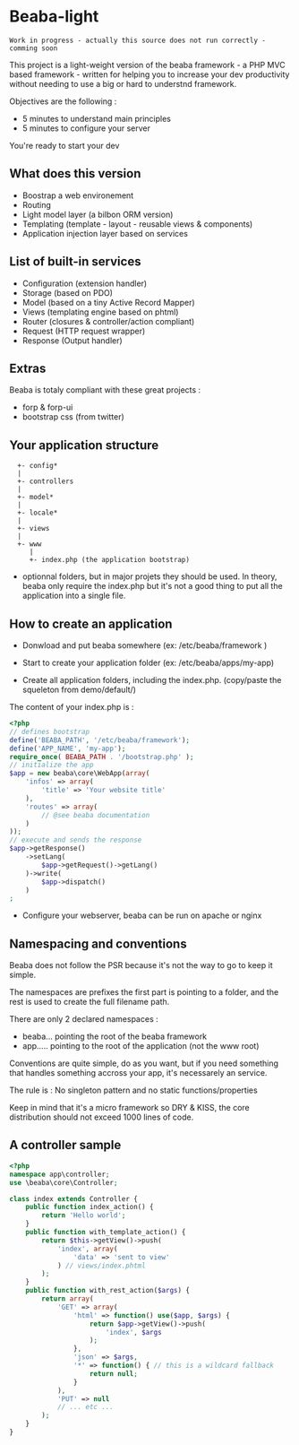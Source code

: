 # Beaba-light

```
Work in progress - actually this source does not run correctly - comming soon
```

This project is a light-weight version of the beaba framework - a PHP MVC based framework - written for 
helping you to increase your dev productivity without needing to use a big or hard to understnd framework.

Objectives are the following : 

* 5 minutes to understand main principles
* 5 minutes to configure your server

You're ready to start your dev

## What does this version

 - Boostrap a web environement
 - Routing
 - Light model layer (a bilbon ORM version)
 - Templating (template - layout - reusable views & components)
 - Application injection layer based on services

## List of built-in services

 - Configuration (extension handler)
 - Storage (based on PDO)
 - Model (based on a tiny Active Record Mapper)
 - Views (templating engine based on phtml)
 - Router (closures & controller/action compliant)
 - Request (HTTP request wrapper)
 - Response (Output handler)

## Extras

Beaba is totaly compliant with these great projects :

 * forp & forp-ui
 * bootstrap css (from twitter)

## Your application structure

```
  +- config*
  |
  +- controllers
  |
  +- model*
  |
  +- locale*
  |
  +- views
  |
  +- www
     |
     +- index.php (the application bootstrap)
```

* optionnal folders, but in major projets they should be used. In theory, beaba
only require the index.php but it's not a good thing to put all the application
into a single file.

## How to create an application

- Donwload and put beaba somewhere (ex: /etc/beaba/framework )

- Start to create your application folder (ex: /etc/beaba/apps/my-app)

- Create all application folders, including the index.php.
(copy/paste the squeleton from demo/default/)

The content of your index.php is :
```php
<?php
// defines bootstrap
define('BEABA_PATH', '/etc/beaba/framework');
define('APP_NAME', 'my-app');
require_once( BEABA_PATH . '/bootstrap.php' );
// initialize the app
$app = new beaba\core\WebApp(array(
    'infos' => array(
        'title' => 'Your website title'
    ),
    'routes' => array(
        // @see beaba documentation
    )
));
// execute and sends the response
$app->getResponse()
    ->setLang(
        $app->getRequest()->getLang()
    )->write(
        $app->dispatch()
    )
;
```

- Configure your webserver, beaba can be run on apache or nginx

## Namespacing and conventions

Beaba does not follow the PSR because it's not the way to go to keep it simple.

The namespaces are prefixes the first part is pointing to a folder, and the rest
is used to create the full filename path.

There are only 2 declared namespaces :

 - beaba\... pointing the root of the beaba framework
 - app\..... pointing to the root of the application (not the www root)

Conventions are quite simple, do as you want, but if you need something that 
handles something accross your app, it's necessarely an service.

The rule is : No singleton pattern and no static functions/properties

Keep in mind that it's a micro framework so DRY & KISS, the core distribution
should not exceed 1000 lines of code.

## A controller sample

```php
<?php
namespace app\controller;
use \beaba\core\Controller;

class index extends Controller {
    public function index_action() {
        return 'Hello world';
    }
    public function with_template_action() {
        return $this->getView()->push(
            'index', array(
                'data' => 'sent to view'
            ) // views/index.phtml
        );
    }
    public function with_rest_action($args) {
        return array(
            'GET' => array(
                'html' => function() use($app, $args) {
                    return $app->getView()->push(
                        'index', $args
                    );
                },
                'json' => $args,
                '*' => function() { // this is a wildcard fallback
                    return null;
                }
            ),
            'PUT' => null
            // ... etc ...
        );
    }
}
```
